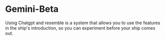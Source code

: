# Gemini-Beta
Using Chatgpt and resemble is a system that allows you to use the features in the ship's introduction, so you can experiment before your ship comes out.

